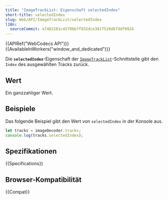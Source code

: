 ```yaml
---
title: "ImageTrackList: Eigenschaft selectedIndex"
short-title: selectedIndex
slug: Web/API/ImageTrackList/selectedIndex
l10n:
  sourceCommit: a7482281c4570bb7f932dce381f510d87ddf9924
---
```


{{APIRef("WebCodecs API")}}{{AvailableInWorkers("window_and_dedicated")}}

Die **`selectedIndex`**-Eigenschaft der [`ImageTrackList`](/de/docs/Web/API/ImageTrackList)-Schnittstelle gibt den `Index` des ausgewählten Tracks zurück.

## Wert

Ein ganzzahliger Wert.

## Beispiele

Das folgende Beispiel gibt den Wert von `selectedIndex` in der Konsole aus.

```js
let tracks = imageDecoder.tracks;
console.log(tracks.selectedIndex);
```

## Spezifikationen

{{Specifications}}

## Browser-Kompatibilität

{{Compat}}
